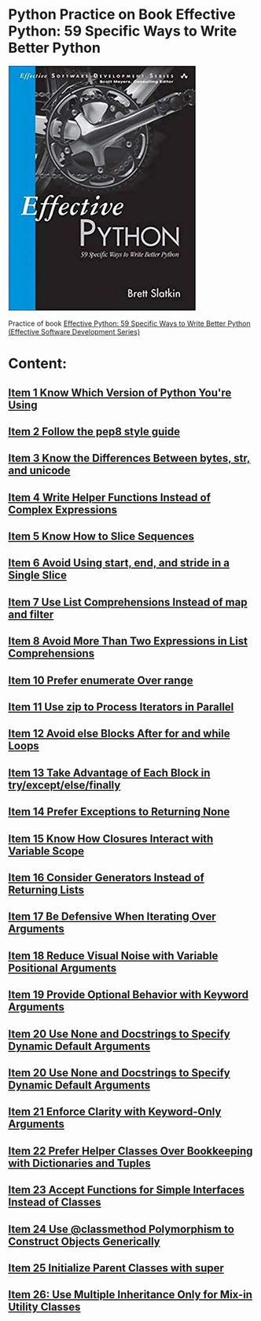 # Python Practice on Book Effective Python: 59 Specific Ways to Write Better Python


![book cover][logo]

[logo]: images/418jLWLwHJL._SX380_BO1,204,203,200_.jpg

Practice of book [Effective Python: 59 Specific Ways to Write Better Python (Effective Software Development Series)](https://www.amazon.com/Effective-Python-Specific-Software-Development/dp/0134034287/ref=sr_1_2?keywords=effective+python&qid=1581939524&sr=8-2)

# Content:

## [Item 1 Know Which Version of Python You're Using](Item1_Know_which_version_of_Python_you_are_using/README.md)

## [Item 2 Follow the pep8 style guide](Item2_Follow_the_pep8_style_Guide/README.md)

## [Item 3 Know	the	Differences	Between	bytes,	str,	and unicode](Item3_Know_the_Differences_Between_bytes_str_and_unicode/README.md)

## [Item 4 Write	Helper	Functions	Instead	of	Complex Expressions](Item4_Write_Helper_Functions_Instead_of_Complex_Expressions/README.md)

## [Item 5 Know	How	to	Slice	Sequences](Item5_Know_How_to_Slice_Sequences/README.md)

## [Item	6	Avoid	Using	start,	end,	and	stride	in	a	Single Slice](Item6_Avoid_Using_start_end_and_stride_in_a_Single_Slice/README.md)

## [Item	7	Use	List	Comprehensions	Instead	of	map	and filter](Item7_Use_List_Comprehensions_Instead_of_map_and_filter/README.md)

## [Item	8	Avoid	More	Than	Two	Expressions	in	List Comprehensions](Item8_Avoid_More_Than_Two_Expressions_in_List_Comprehensions/README.md)

## [Item	10	Prefer	enumerate	Over	range](Item10_Prefer_enumerate_Over_range/README.md)

## [Item	11	Use	zip	to	Process	Iterators	in	Parallel](Item11_Use_zip_to_Process_Iterators_in_Parallel/README.md)

## [Item	12	Avoid	else	Blocks	After	for	and	while	Loops](Item12_Avoid_else_Blocks_After_for_and_while_Loops/README.md)

## [Item	13	Take	Advantage	of	Each	Block	in try/except/else/finally](Item13_Take_Advantage_of_Each_Block_in_try_except_else_finally/README.md)

## [Item	14	Prefer	Exceptions	to	Returning	None](Item14_Prefer_Exceptions_to_Returning_None/README.md)

## [Item	15	Know	How	Closures	Interact	with	Variable	Scope](Item15_Know_How_Closures_Interact_with_Variable_Scope/README.md)

## [Item	16	Consider	Generators	Instead	of	Returning	Lists](Item16_Consider_Generators_Instead_of_Returning_Lists/README.md)

## [Item	17	Be	Defensive	When	Iterating	Over	Arguments](Item16_Consider_Generators_Instead_of_Returning_Lists/README.md)

## [Item	18	Reduce	Visual	Noise	with	Variable	Positional Arguments](Item18_Reduce_Visual_Noise_with_Variable_Positional_Arguments/README.md)

## [Item	19	Provide	Optional	Behavior	with	Keyword Arguments](Item19_Provide_Optional_Behavior_with_Keyword_Arguments/README.md)

## [Item	20	Use	None	and	Docstrings	to	Specify	Dynamic Default	Arguments](Item20_Use_None_and_Docstrings_to_Specify_Dynamic_Default_Arguments/README.md)

## [Item	20	Use	None	and	Docstrings	to	Specify	Dynamic Default	Arguments](Item20_Use_None_and_Docstrings_to_Specify_Dynamic_Default_Arguments/README.md)

## [Item	21	Enforce	Clarity	with	Keyword-Only	Arguments](Item21_Enforce_Clarity_with_Keyword-Only_Arguments/README.md)

## [Item	22	Prefer	Helper	Classes	Over	Bookkeeping	with Dictionaries	and	Tuples](Item22_Prefer_Helper_Classes_Over_Bookkeeping_with_Dictionaries_and_Tuples/README.md)

## [Item	23	Accept	Functions	for	Simple	Interfaces	Instead	of Classes](Item23_Accept_Functions_for_Simple_Interfaces_Instead_of_Classes/README.md)

## [Item	24	Use	@classmethod	Polymorphism	to	Construct Objects	Generically](Item24_Use_classmethod_Polymorphism_to_Construct_Objects_Generically/README.md)

## [Item	25	Initialize	Parent	Classes	with	super](Item25_Initialize_Parent_Classes_with_super/README.md)

## [Item	26:	Use	Multiple	Inheritance	Only	for	Mix-in	Utility Classes](Item26_Use_Multiple_Inheritance_Only_for_Mix-in_Utility_Classes/README.md)